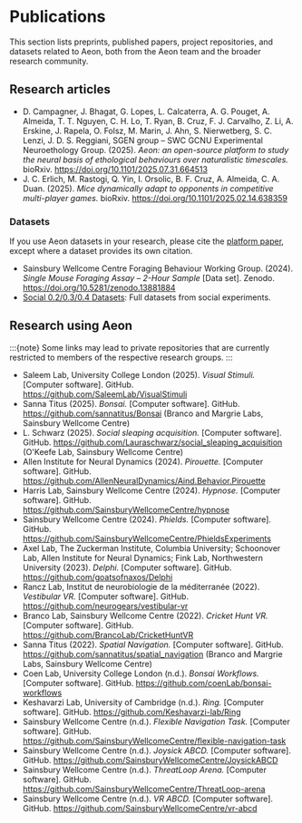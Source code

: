 # Publications

This section lists preprints, published papers, project repositories, and datasets related to Aeon, both from the Aeon team and the broader research community.

## Research articles

- D. Campagner, J. Bhagat, G. Lopes, L. Calcaterra, A. G. Pouget, A. Almeida, T. T. Nguyen, C. H. Lo, T. Ryan, B. Cruz, F. J. Carvalho, Z. Li, A. Erskine, J. Rapela, O. Folsz, M. Marin, J. Ahn, S. Nierwetberg, S. C. Lenzi, J. D. S. Reggiani, SGEN group – SWC GCNU Experimental Neuroethology Group. (2025). _Aeon: an open-source platform to study the neural basis of ethological behaviours over naturalistic timescales._ bioRxiv. https://doi.org/10.1101/2025.07.31.664513
- J. C. Erlich, M. Rastogi, Q. Yin, I. Orsolic, B. F. Cruz, A. Almeida, C. A. Duan. (2025). _Mice dynamically adapt to opponents in competitive multi-player games._ bioRxiv. https://doi.org/10.1101/2025.02.14.638359

### Datasets

If you use Aeon datasets in your research, please cite the [platform paper](aeon-paper:), except where a dataset provides its own citation.

- Sainsbury Wellcome Centre Foraging Behaviour Working Group. (2024). _Single Mouse Foraging Assay – 2-Hour Sample_ [Data set]. Zenodo. https://doi.org/10.5281/zenodo.13881884
- [Social 0.2/0.3/0.4 Datasets](target-full-datasets): Full datasets from social experiments. 

## Research using Aeon

:::{note}
Some links may lead to private repositories that are currently restricted to members of the respective research groups.
:::

- Saleem Lab, University College London (2025). _Visual Stimuli._ [Computer software]. GitHub. https://github.com/SaleemLab/VisualStimuli
- Sanna Titus (2025). _Bonsai._ [Computer software]. GitHub. https://github.com/sannatitus/Bonsai (Branco and Margrie Labs, Sainsbury Wellcome Centre)
- L. Schwarz (2025). _Social sleaping acquisition._ [Computer software]. GitHub. https://github.com/Lauraschwarz/social_sleaping_acquisition (O'Keefe Lab, Sainsbury Wellcome Centre)
- Allen Institute for Neural Dynamics (2024). _Pirouette._ [Computer software]. GitHub. https://github.com/AllenNeuralDynamics/Aind.Behavior.Pirouette
- Harris Lab, Sainsbury Wellcome Centre (2024). _Hypnose._ [Computer software]. GitHub. https://github.com/SainsburyWellcomeCentre/hypnose
- Sainsbury Wellcome Centre (2024). _Phields._ [Computer software]. GitHub. https://github.com/SainsburyWellcomeCentre/PhieldsExperiments
- Axel Lab, The Zuckerman Institute, Columbia University; Schoonover Lab, Allen Institute for Neural Dynamics; Fink Lab, Northwestern University (2023). _Delphi._ [Computer software]. GitHub. https://github.com/goatsofnaxos/Delphi
- Rancz Lab, Institut de neurobiologie de la méditerranée (2022). _Vestibular VR._ [Computer software]. GitHub. https://github.com/neurogears/vestibular-vr
- Branco Lab, Sainsbury Wellcome Centre (2022). _Cricket Hunt VR._ [Computer software]. GitHub. https://github.com/BrancoLab/CricketHuntVR
- Sanna Titus (2022). _Spatial Navigation._ [Computer software]. GitHub. https://github.com/sannatitus/spatial_navigation (Branco and Margrie Labs, Sainsbury Wellcome Centre)
- Coen Lab, University College London (n.d.). _Bonsai Workflows._ [Computer software]. GitHub. https://github.com/coenLab/bonsai-workflows
- Keshavarzi Lab, University of Cambridge (n.d.). _Ring._ [Computer software]. GitHub. https://github.com/Keshavarzi-lab/Ring 
- Sainsbury Wellcome Centre (n.d.). _Flexible Navigation Task._ [Computer software]. GitHub. https://github.com/SainsburyWellcomeCentre/flexible-navigation-task
- Sainsbury Wellcome Centre (n.d.). _Joysick ABCD._ [Computer software]. GitHub. https://github.com/SainsburyWellcomeCentre/JoysickABCD
- Sainsbury Wellcome Centre (n.d.). _ThreatLoop Arena._ [Computer software]. GitHub. https://github.com/SainsburyWellcomeCentre/ThreatLoop-arena
- Sainsbury Wellcome Centre (n.d.). _VR ABCD._ [Computer software]. GitHub. https://github.com/SainsburyWellcomeCentre/vr-abcd
